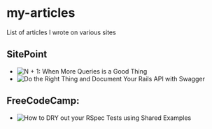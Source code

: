 # my-articles
List of articles I wrote on various sites

## SitePoint

- ![N + 1: When More Queries is a Good Thing](https://www.sitepoint.com/n-1-when-more-queries-is-a-good-thing/)
- ![Do the Right Thing and Document Your Rails API with Swagger](https://www.sitepoint.com/do-the-right-thing-and-document-your-rails-api-with-swagger/)


## FreeCodeCamp:

- ![How to DRY out your RSpec Tests using Shared Examples](https://medium.freecodecamp.com/how-to-dry-out-your-rspec-tests-using-shared-examples-d5cc5d33fd76#.tg3nh57au)
